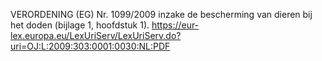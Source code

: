 VERORDENING (EG) Nr. 1099/2009 inzake de bescherming van dieren bij het doden (bijlage 1, hoofdstuk 1). https://eur-lex.europa.eu/LexUriServ/LexUriServ.do?uri=OJ:L:2009:303:0001:0030:NL:PDF